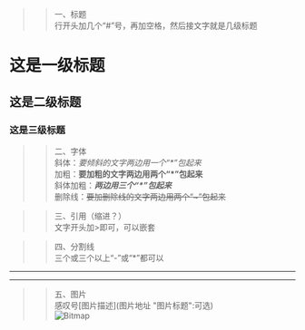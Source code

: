 >>一、标题  
行开头加几个“#”号，再加空格，然后接文字就是几级标题  
# 这是一级标题
## 这是二级标题
### 这是三级标题
  
>>二、字体    
斜体：*要倾斜的文字两边用一个“\*”包起来*  
加粗：**要加粗的文字两边用两个“*”包起来**  
斜体加粗：***两边用三个“\*”包起来***  
删除线：~~要加删除线的文字两边用两个“\~”包起来~~  
  
>>三、引用（缩进？）  
文字开头加\>即可，可以嵌套  

>>四、分割线  
三个或三个以上“\-”或“\*”都可以  
---
***
  
>>五、图片  
感叹号[图片描述](图片地址 "图片标题":可选)  
![Bitmap]("https://github.com/1449103389/Hello/master/pic/y2.png")  
